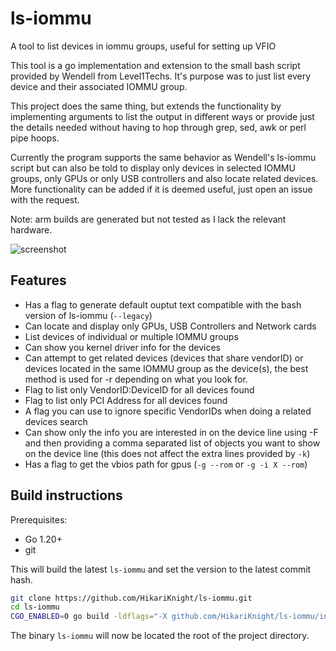 # ls-iommu
A tool to list devices in iommu groups, useful for setting up VFIO

This tool is a go implementation and extension to the small bash script provided by Wendell from Level1Techs.
It's purpose was to just list every device and their associated IOMMU group.

This project does the same thing, but extends the functionality by implementing arguments to list the output in different ways or provide just the details needed without having to hop through grep, sed, awk or perl pipe hoops.

Currently the program supports the same behavior as Wendell's ls-iommu script but can also be told to display only devices in selected IOMMU groups, only GPUs or only USB controllers and also locate related devices.<br>
More functionality can be added if it is deemed useful, just open an issue with the request.

Note: arm builds are generated but not tested as I lack the relevant hardware.

![screenshot](https://user-images.githubusercontent.com/2557889/223729837-66461127-997c-4ce4-9183-9d2b85219a07.png)

## Features
* Has a flag to generate default ouptut text compatible with the bash version of ls-iommu (`--legacy`)
* Can locate and display only GPUs, USB Controllers and Network cards
* List devices of individual or multiple IOMMU groups
* Can show you kernel driver info for the devices
* Can attempt to get related devices (devices that share vendorID) or devices located in the same IOMMU group as the device(s), the best method is used for -r depending on what you look for.
* Flag to list only VendorID:DeviceID for all devices found
* Flag to list only PCI Address for all devices found
* A flag you can use to ignore specific VendorIDs when doing a related devices search
* Can show only the info you are interested in on the device line using -F and then providing a comma separated list of objects you want to show on the device line (this does not affect the extra lines provided by `-k`)
* Has a flag to get the vbios path for gpus (`-g --rom` or `-g -i X --rom`)


## Build instructions
Prerequisites: 
* Go 1.20+
* git

This will build the latest `ls-iommu` and set the version to the latest commit hash.
```bash
git clone https://github.com/HikariKnight/ls-iommu.git
cd ls-iommu
CGO_ENABLED=0 go build -ldflags="-X github.com/HikariKnight/ls-iommu/internal/version.Version=$(git rev-parse --short HEAD)" -o ls-iommu cmd/main.go
```

The binary `ls-iommu` will now be located the root of the project directory.
